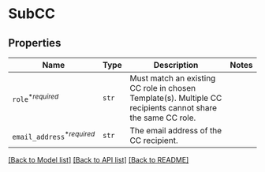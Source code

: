 # SubCC



## Properties
Name | Type | Description | Notes
------------ | ------------- | ------------- | -------------
| `role`<sup>*_required_</sup> | ```str``` |  Must match an existing CC role in chosen Template(s). Multiple CC recipients cannot share the same CC role.  |  |
| `email_address`<sup>*_required_</sup> | ```str``` |  The email address of the CC recipient.  |  |

[[Back to Model list]](../README.md#documentation-for-models) [[Back to API list]](../README.md#documentation-for-api-endpoints) [[Back to README]](../README.md)

